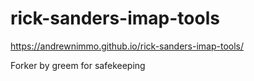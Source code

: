 # rick-sanders-imap-tools
https://andrewnimmo.github.io/rick-sanders-imap-tools/

Forker by greem for safekeeping
